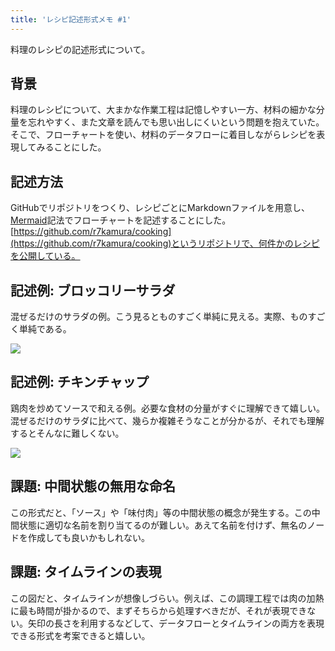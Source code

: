 ```yaml
---
title: 'レシピ記述形式メモ #1'
---
```

料理のレシピの記述形式について。

背景
--

料理のレシピについて、大まかな作業工程は記憶しやすい一方、材料の細かな分量を忘れやすく、また文章を読んでも思い出しにくいという問題を抱えていた。そこで、フローチャートを使い、材料のデータフローに着目しながらレシピを表現してみることにした。

記述方法
----

GitHubでリポジトリをつくり、レシピごとにMarkdownファイルを用意し、[Mermaid](https://mermaid-js.github.io/)記法でフローチャートを記述することにした。[https://github.com/r7kamura/cooking](https://github.com/r7kamura/cooking)というリポジトリで、何件かのレシピを公開している。

記述例: ブロッコリーサラダ
--------------

混ぜるだけのサラダの例。こう見るとものすごく単純に見える。実際、ものすごく単純である。

![](https://lh3.googleusercontent.com/docs/ADP-6oHR1VCHB0AQSGuZWZVzj1cA922hCiLKzuu2H-yO-85nIs2bJq2_VZVwVrxGiY7ikpsNegCQnRJdUDibFsrwqrTvD1DRruAkTXuKO_GnJQFGp8nqB5TnsTzAgc9h8HUDVSuj7H_KKc0WHXuiyCLIRETL-Wfzz-QxtkcykKBe5EscVqx4xQ1pDKKPDA-CT-vUEGLNv3_X9lP1AsPPfUBhCYopbrTFrtXCh2B0KsCtAgWVaHCJkFjCCq0KYH-xCH_Rnbsm4iEdGKBh5MHenBA9ejOZG6OtOw4kSNv6P_fHFajscaQWofk8zshq2V7psk6iVAs-wdDSzIyKMdlNDlPmYr-Rg1kv4ASmxEHfc4PNvnYg9HmsAophpklGsTKhWL7vOk_5nW50m97Uy-mrgMBmaCa0yb5XfyINcb0w7Ht2pixVfSVR7sh--R4d8tjG0R-FlKD31-F3BWlqr-oq2HWeHz1BdTLAtkpRL3y9CV7zozRTDsF4t23Un_Gs1WrrPRXHkkZzn_N6kCnbDZMmk7HCwkWyGdzLhNeTQEn9WkoycUipbRG8ixp7-W_e340pFy8sfsskw3gW1T-ErHzuez51nlGFn8HmXbemaHtUCAdDmIjcta7f_nhZzIz2g1zkMbqDlNscFbBiShSFUft3hrEJDkT4747CG6gLm03HjiKlR8kuy9cSlIyLkn0-mryTngAslCcbnBN_yGwMUsi8nPLF72eH2EumWw0I3FQmqZPyJmIzmzOI6IgeCgA8P8-vLhAImqRue8ytqpc7kqdGwsXHhRSCdn_lFzGz1xOz8_xSYgNunAuzTRFShkTowO7x_ezuB-sjnNs4sBK12m6ouVEpmux2vk6TICvY1jBj8-mbXYrRFsKN2gU_3aB8kQU_JwSVcJ_ux3llk-Jlx9vjuQmM74v7uO1P0NFOE_-z0PjFX8n4U8aVVMnveDT8p8F7jKa4zdART4he4ErvRbrrBiLKNatu3FydO8mP2MjEh1FovHKOJCmpK6dYVpoC-byJfWBHRstTXVvziPtArP1PMQZqQhENv_GLwh6CYmuIEs-XWu3-92QDdgSP4VB_wqAEOI6EESbHnFmNFypDJlx-VGUAWPAZ35o-kNQWtUPXYNEWZD8IhoUhzDxFx4cSQ2Dk3zkzsARF9JsAjXKCf1t1JjTcEYGFJxquAp8sWHyir6SyTJwEoLGZWHYzbIj6p_NMsG6M5TQ7detMhzi5wXz5t7PllDFRitMv0h4ODz0HNWY1W1CdfU-7)

記述例: チキンチャップ
------------

鶏肉を炒めてソースで和える例。必要な食材の分量がすぐに理解できて嬉しい。混ぜるだけのサラダに比べて、幾らか複雑そうなことが分かるが、それでも理解するとそんなに難しくない。

![](https://lh3.googleusercontent.com/docs/ADP-6oGX8ZC-ZcxEXIvxBMmAYPkoCAw31S9A62TtuJb-HoEPk6HOYpRNPMKivQZRxoh5IFQ6uVnJFfCUVPq01FkptAnPDbMBRWg1StmLWXiw5Bq_lQYy9FIjW0TByjbcJbxCY13Uod8416cl_HmTDozsmZiLaDJ0pv0TEIK4rbjFINOEnAnuKPsrfovN8vQDUV6OEMzLgd2nf2uy8MAS7w-tjBmHdZKe-zSBAXNxWGHiIhtrJOA37ZiU61mMOAaj9epHBdGdSLBVlIX74OCP7fftHtnpTUuPdGXR7xCA-xjcMbadTzGsLsKOG4eeAKUMywTvj4n7h7luxsPQTICSxDmT99Axfj2LZ_KqXddGqPMmDObJKlsiAJd_tDnAPL58pEaMqPvrS8xnrev0UNxjdY1okg361fR3Mrlsles7AqrbzMpUoUhj8iPgIJS6FGaZ2QfaDMZuCuxxkR9lCezPxXAPIHW4cOw2p9jTuTtx3HyJxW7fgf7YKeJTTA1f5OVs1LFQasuKBNe_Re2zArnZTshGXMopzK1UP7P7xWI9-Sv41yXAT1qdzy9YRxsZOhTweNppgKYjzFdsteQ--tlqG0AP3o6xY9bhm0lWBKe1hdG1iWGajt1l50q9ORs6ZvNtLaVpISnxBQVdktOOTGzI5I_onouZZq90UFPFun2E0p20XDAafnEJzhO2MNy4i6DN9ZCmFZpZciHKWj_HGF6yQYqnEGO6JLk_HlzQxZ4w0B6Wc9BfgBVL94kRrJiH0h9GoJavctJleEBcsNz9edv9Q6ijlnVHvmU-L5XzTEzCA9tC7I3v8R-0FvS36AA4ZXxov2kdmmKKmXk6OHIqTu1puj2Gx1WYtBodV4aGn6GEdTT8HjyIky5Heh9HBpmN5bGq5FJay1ByIglah9mcfr2s5aacD5KeLTln0g6uOZxRzHRaaqSCng3ZYP0gsWurcyjMDF1an5eb-SOvVRROgMMFoxtANgZrEGjxY-Yt9CMcIwRlpW4h4DjSz0nop1hQbgShMrs3QEHirGxkR2H-R76AU1oRs-wSepSlbg6MGu6erwhPNN0gOxcEFi92NJJlG8GLKdINkZDvf5EdVvQjDytK6OA1q4uDpxEcdQMVslGmEjavZCJoZT8TTrEZ7Whd7UOavvC2bLPu5Z46kWGFV3mXSAk9_WuC7f3fIxTrdQ0kBX3Fcgbw6Wlu07t1z1rfZ9O5Z4vbYqrzxBTB-D65DyRsjnN3rjdbt1fR2WlXL0da5DALSJDsqO6w)

課題: 中間状態の無用な命名
--------------

この形式だと、「ソース」や「味付肉」等の中間状態の概念が発生する。この中間状態に適切な名前を割り当てるのが難しい。あえて名前を付けず、無名のノードを作成しても良いかもしれない。

課題: タイムラインの表現
-------------

この図だと、タイムラインが想像しづらい。例えば、この調理工程では肉の加熱に最も時間が掛かるので、まずそちらから処理すべきだが、それが表現できない。矢印の長さを利用するなどして、データフローとタイムラインの両方を表現できる形式を考案できると嬉しい。
